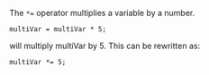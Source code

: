 The `*=` operator multiplies a variable by a number.

```
multiVar = multiVar * 5;
```

will multiply multiVar by 5. This can be rewritten as:

```
multiVar *= 5;
```